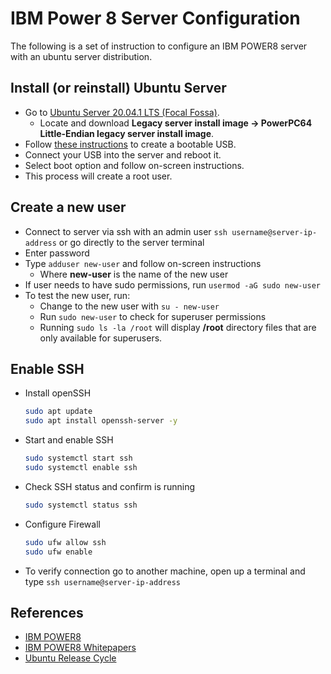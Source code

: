 # IBM Power 8 Server Configuration

The following is a set of instruction to configure an IBM POWER8 server with an ubuntu server distribution.

## Install (or reinstall) Ubuntu Server

- Go to [Ubuntu Server 20.04.1 LTS (Focal Fossa)](https://cdimage.ubuntu.com/ubuntu-legacy-server/releases/20.04/release/).
  - Locate and download **Legacy server install image -> PowerPC64 Little-Endian legacy server install image**.
- Follow [these instructions](https://ubuntu.com/tutorials/create-a-usb-stick-on-ubuntu#1-overview) to create a bootable USB.
- Connect your USB into the server and reboot it.
- Select boot option and follow on-screen instructions.
- This process will create a root user.

## Create a new user

- Connect to server via ssh with an admin user `ssh username@server-ip-address` or go directly to the server terminal
- Enter password
- Type `adduser new-user` and follow on-screen instructions
  - Where **new-user** is the name of the new user
- If user needs to have sudo permissions, run `usermod -aG sudo new-user`
- To test the new user, run:
  - Change to the new user with `su - new-user`
  - Run `sudo new-user` to check for superuser permissions
  - Running `sudo ls -la /root` will display **/root** directory files that are only available for superusers.

## Enable SSH

- Install openSSH
  ```bash
  sudo apt update
  sudo apt install openssh-server -y
  ```
- Start and enable SSH
  ```bash
  sudo systemctl start ssh
  sudo systemctl enable ssh
  ```
- Check SSH status and confirm is running
  ```bash
  sudo systemctl status ssh
  ```
- Configure Firewall
  ```bash
  sudo ufw allow ssh
  sudo ufw enable
  ```
- To verify connection go to another machine, open up a terminal and type `ssh username@server-ip-address`

## References

- [IBM POWER8](https://www.redbooks.ibm.com/redbooks.nsf/pages/power8)
- [IBM POWER8 Whitepapers](https://www.ibm.com/support/pages/sites/default/files/inline-files/$FILE/POWER8_RAS_whitepaper_POW03133USEN.PDF)
- [Ubuntu Release Cycle](https://ubuntu.com/about/release-cycle)























